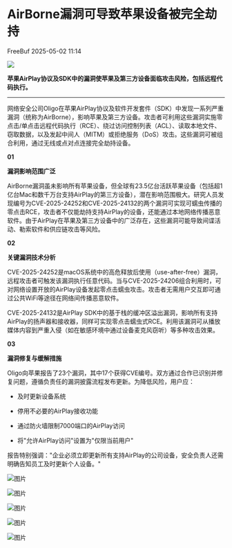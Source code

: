 #  AirBorne漏洞可导致苹果设备被完全劫持   
 FreeBuf   2025-05-02 11:14  
  
![](https://mmbiz.qpic.cn/mmbiz_gif/qq5rfBadR38jUokdlWSNlAjmEsO1rzv3srXShFRuTKBGDwkj4gvYy34iajd6zQiaKl77Wsy9mjC0xBCRg0YgDIWg/640?wx_fmt=gif "")  
  
**苹果AirPlay协议及SDK中的漏洞使苹果及第三方设备面临攻击风险，包括远程代码执行。**  
  
****  
网络安全公司Oligo在苹果AirPlay协议及软件开发套件（SDK）中发现一系列严重漏洞（统称为AirBorne），影响苹果及第三方设备。攻击者可利用这些漏洞实施零点击/单点击远程代码执行（RCE）、绕过访问控制列表（ACL）、读取本地文件、窃取数据，以及发起中间人（MITM）或拒绝服务（DoS）攻击。这些漏洞可被组合利用，通过无线或点对点连接完全劫持设备。  
  
  
**01**  
  
  
  
**漏洞影响范围广泛**  
  
  
AirBorne漏洞虽未影响所有苹果设备，但全球有23.5亿台活跃苹果设备（包括超1亿台Mac和数千万台支持AirPlay的第三方设备），潜在影响范围极大。研究人员发现编号为CVE-2025-24252和CVE-2025-24132的两个漏洞可实现可蠕虫传播的零点击RCE，攻击者不仅能劫持支持AirPlay的设备，还能通过本地网络传播恶意软件。由于AirPlay在苹果及第三方设备中的广泛存在，这些漏洞可能导致间谍活动、勒索软件和供应链攻击等风险。  
  
  
**02**  
  
  
  
**关键漏洞技术分析**  
  
  
CVE-2025-24252是macOS系统中的高危释放后使用（use-after-free）漏洞，远程攻击者可触发该漏洞执行任意代码。当与CVE-2025-24206组合利用时，可对网络设置开放的AirPlay设备发起零点击蠕虫攻击。攻击者无需用户交互即可通过公共WiFi等途径在网络间传播恶意软件。  
  
  
CVE-2025-24132是AirPlay SDK中的基于栈的缓冲区溢出漏洞，影响所有支持AirPlay的扬声器和接收器，同样可实现零点击蠕虫式RCE。利用该漏洞可从播放媒体内容到严重入侵（如在敏感环境中通过设备麦克风窃听）等多种攻击效果。  
  
  
**03**  
  
  
  
**漏洞修复与缓解措施**  
  
  
Oligo向苹果报告了23个漏洞，其中17个获得CVE编号。双方通过合作已识别并修复问题，遵循负责任的漏洞披露流程发布更新。为降低风险，用户应：  
  
- 及时更新设备系统  
  
- 停用不必要的AirPlay接收功能  
  
- 通过防火墙限制7000端口的AirPlay访问  
  
- 将"允许AirPlay访问"设置为"仅限当前用户"  
  
报告特别强调："企业必须立即更新所有支持AirPlay的公司设备，安全负责人还需明确告知员工及时更新个人设备。"  
  
  
![图片](https://mmbiz.qpic.cn/mmbiz_gif/qq5rfBadR39ibFdyjP3Qp8CEJxFWljbW1y91mvSZuxibf3Q3g2rJ32FNzoYfx4yaBmWbfwcRaNicuMo3AxIck2bCw/640?wx_fmt=gif&from=appmsg&wxfrom=5&wx_lazy=1&tp=webp "")  
  
  
  
  
  
[](https://mp.weixin.qq.com/s?__biz=MjM5NjA0NjgyMA==&mid=2651319699&idx=1&sn=127e9ca1a8d55931beae293a68e3b706&scene=21#wechat_redirect)  
  
[](https://mp.weixin.qq.com/s?__biz=MjM5NjA0NjgyMA==&mid=2651319086&idx=1&sn=e2ff862babd7662c4fa06b0e069c03f2&scene=21#wechat_redirect)  
  
[](https://mp.weixin.qq.com/s?__biz=MjM5NjA0NjgyMA==&mid=2651319257&idx=1&sn=a603c646a53e3a242a2e79faf4f06239&scene=21#wechat_redirect)  
  
  
  
  
  
  
![图片](https://mmbiz.qpic.cn/mmbiz_png/qq5rfBadR39ibFdyjP3Qp8CEJxFWljbW1uEIoRxNoqa17tBBrodHPbOERbZXdjFvNZC5uz0HtCfKbKx3o3XarGQ/640?wx_fmt=other&from=appmsg&wxfrom=5&wx_lazy=1&wx_co=1&tp=webp "")  
  
  
  
  
  
  
  
  
  
  
  
  
  
  
![图片](https://mmbiz.qpic.cn/mmbiz_jpg/qq5rfBadR3icFibibPIGEfXsibI0C3or4BS5KDnCKUfVLVQGsc9BiaQTUsrwzfcianumzeLVcmibOmm2FzUqef2V6WPQQ/640?wx_fmt=other&from=appmsg&wxfrom=5&wx_lazy=1&wx_co=1&tp=webp "")  
  
  
  
  
  
![图片](https://mmbiz.qpic.cn/mmbiz_gif/qq5rfBadR38mFMbqsUOVbBDicib7jSu7FfibBxO3LTiafGpMPic7a01jnxbnwOtajXvq5j2piaII2Knau7Av5Kxvp2wA/640?wx_fmt=gif&from=appmsg&wxfrom=5&wx_lazy=1&tp=webp "")  
  
![图片](https://mmbiz.qpic.cn/mmbiz_gif/qq5rfBadR3icF8RMnJbsqatMibR6OicVrUDaz0fyxNtBDpPlLfibJZILzHQcwaKkb4ia57xAShIJfQ54HjOG1oPXBew/640?wx_fmt=gif&wxfrom=5&wx_lazy=1&tp=webp "")  
  
  

